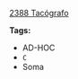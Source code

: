 [2388	Tacógrafo](https://www.urionlinejudge.com.br/judge/pt/problems/view/2388)

**Tags:**
- AD-HOC
- `C`
- Soma